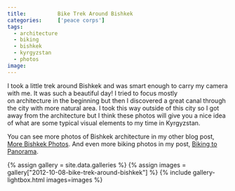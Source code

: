 ```yaml
---
title:			Bike Trek Around Bishkek
categories:		['peace corps'] 
tags:
  - architecture
  - biking
  - bishkek
  - kyrgyzstan
  - photos
image:			
---
```


I took a little trek around Bishkek and was smart enough to carry my camera with me. It was such a beautiful day! I tried to focus mostly on architecture in the beginning but then I discovered a great canal through the city with more natural area. I took this way outside of this city so I got away from the architecture but I think these photos will give you a nice idea of what are some typical visual elements to my time in Kyrgyzstan.

You can see more photos of Bishkek architecture in my other blog post, [More Bishkek Photos](/more-bishkek-photos/). And even more biking photos in my post, [Biking to Panorama](/life/biking-to-panorama/).

{% assign gallery = site.data.galleries %}
{% assign images = gallery["2012-10-08-bike-trek-around-bishkek"] %}
{% include gallery-lightbox.html images=images %}
